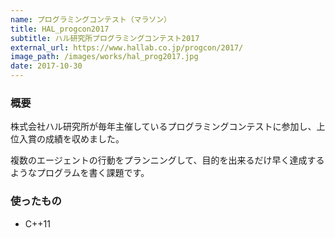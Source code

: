 ```yaml
---
name: プログラミングコンテスト（マラソン）
title: HAL_progcon2017
subtitle: ハル研究所プログラミングコンテスト2017
external_url: https://www.hallab.co.jp/progcon/2017/
image_path: /images/works/hal_prog2017.jpg
date: 2017-10-30
---
```


### 概要
株式会社ハル研究所が毎年主催しているプログラミングコンテストに参加し、上位入賞の成績を収めました。

複数のエージェントの行動をプランニングして、目的を出来るだけ早く達成するようなプログラムを書く課題です。


### 使ったもの
- C++11
